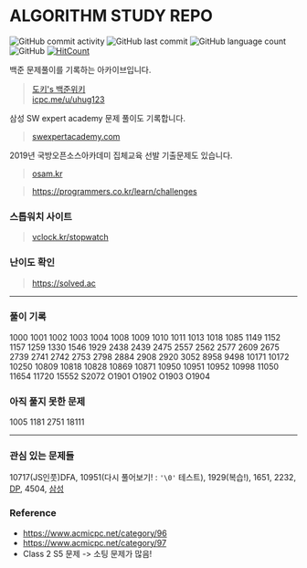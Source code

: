 # ALGORITHM STUDY REPO
![GitHub commit activity](https://img.shields.io/github/commit-activity/m/dokysp/acmicpc-practice) ![GitHub last commit](https://img.shields.io/github/last-commit/dokysp/acmicpc-practice) ![GitHub language count](https://img.shields.io/github/languages/count/dokysp/acmicpc-practice) ![GitHub](https://img.shields.io/github/license/dokysp/acmicpc-practice)
[![HitCount](http://hits.dwyl.com/DokySp/acmicpc-practice.svg)](http://hits.dwyl.com/DokySp/acmicpc-practice)


백준 문제풀이를 기록하는 아카이브입니다.
> [도키's 백준위키](https://uhug.github.io)<br>
> [icpc.me/u/uhug123](http://icpc.me/u/uhug123)

삼성 SW expert academy 문제 풀이도 기록합니다.
> [swexpertacademy.com](https://swexpertacademy.com/main/code/problem/problemList.do)

2019년 국방오픈소스아카데미 집체교육 선발 기출문제도 있습니다.
> [osam.kr](https://osam.kr/)

> https://programmers.co.kr/learn/challenges


### 스톱워치 사이트
> [vclock.kr/stopwatch](https://vclock.kr/stopwatch/)

### 난이도 확인
> https://solved.ac

---

### 풀이 기록
1000 1001 1002 1003 1004 1008 1009 1010 1011 1013 1018 1085 1149 1152 1157 1259 1330 1546 1929 2438 2439 2475 2557 2562 2577 2609 2675 2739 2741 2742 2753 2798 2884 2908 2920 3052 8958 9498 10171 10172 10250 10809 10818 10828 10869 10871 10950 10951 10952 10998 11050 11654 11720 15552
S2072
O1901 O1902 O1903 O1904

### 아직 풀지 못한 문제
1005 1181 2751 18111

---

### 관심 있는 문제들
10717(JS인풋)DFA, 10951(다시 풀어보기! : `'\0'` 테스트), 1929(복습!), 1651, 2232, [DP](https://www.acmicpc.net/problem/tag/%EB%8B%A4%EC%9D%B4%EB%82%98%EB%AF%B9%20%ED%94%84%EB%A1%9C%EA%B7%B8%EB%9E%98%EB%B0%8D), 4504, [삼성](https://www.acmicpc.net/workbook/view/1152)

### Reference
 - https://www.acmicpc.net/category/96
 - https://www.acmicpc.net/category/97
 - Class 2 S5 문제 -> 소팅 문제가 많음!
